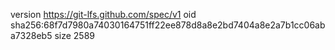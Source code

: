 version https://git-lfs.github.com/spec/v1
oid sha256:68f7d7980a74030164751ff22ee878d8a8e2bd7404a8e2a7b1cc06aba7328eb5
size 2589
